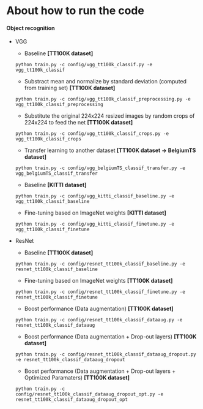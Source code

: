 # About how to run the code

#### Object recognition

  - VGG 
 
    - Baseline **[TT100K dataset]**
    
    ```
    python train.py -c config/vgg_tt100k_classif.py -e vgg_tt100k_classif 
    ```
    
    - Substract mean and normalize by standard deviation (computed from training set)  **[TT100K dataset]**
    
    ```
    python train.py -c config/vgg_tt100k_classif_preprocessing.py -e vgg_tt100k_classif_preprocessing
    ```
    
    - Substitute the original 224x224 resized images by random crops of 224x224 to feed the net **[TT100K dataset]**
    
    ```
    python train.py -c config/vgg_tt100k_classif_crops.py -e vgg_tt100k_classif_crops
    ```
    
    - Transfer learning to another dataset **[TT100K dataset -> BelgiumTS dataset]**
    
    ```
    python train.py -c config/vgg_belgiumTS_classif_transfer.py -e vgg_belgiumTS_classif_transfer
    ```
    
    - Baseline **[KITTI dataset]**
    
    ```
    python train.py -c config/vgg_kitti_classif_baseline.py -e vgg_tt100k_classif_baseline
    ``` 
   
    - Fine-tuning based on ImageNet weights  **[KITTI dataset]**
    
    ```
    python train.py -c config/vgg_kitti_classif_finetune.py -e vgg_tt100k_classif_finetune
    ``` 

  - ResNet

    - Baseline **[TT100K dataset]**
    
    ```
    python train.py -c config/resnet_tt100k_classif_baseline.py -e resnet_tt100k_classif_baseline
    ```  

    - Fine-tuning based on ImageNet weights **[TT100K dataset]**
 
    ```
    python train.py -c config/resnet_tt100k_classif_finetune.py -e resnet_tt100k_classif_finetune
    ```  
    
    - Boost performance (Data augmentation) **[TT100K dataset]**
 
    ```
    python train.py -c config/resnet_tt100k_classif_dataaug.py -e resnet_tt100k_classif_dataaug
    ```  
    
    - Boost performance (Data augmentation + Drop-out layers) **[TT100K dataset]**
 
    ```
    python train.py -c config/resnet_tt100k_classif_dataaug_dropout.py -e resnet_tt100k_classif_dataaug_dropout
    ```  
    
    - Boost performance (Data augmentation + Drop-out layers + Optimized Paramaters) **[TT100K dataset]**
 
    ```
    python train.py -c config/resnet_tt100k_classif_dataaug_dropout_opt.py -e resnet_tt100k_classif_dataaug_dropout_opt
    ``` 
   

